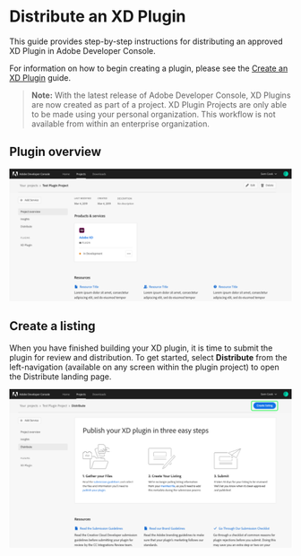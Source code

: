 # Distribute an XD Plugin

This guide provides step-by-step instructions for distributing an approved XD Plugin in Adobe Developer Console.

For information on how to begin creating a plugin, please see the [Create an XD Plugin](plugin-project.md) guide.

> **Note:** With the latest release of Adobe Developer Console, XD Plugins are now created as part of a project. XD Plugin Projects are only able to be made using your personal organization. This workflow is not available from within an enterprise organization.

## Plugin overview

![](images/plugin-project-overview.png)

## Create a listing

When you have finished building your XD plugin, it is time to submit the plugin for review and distribution. To get started, select **Distribute** from the left-navigation (available on any screen within the plugin project) to open the Distribute landing page.

![](images/plugin-distribute.png)